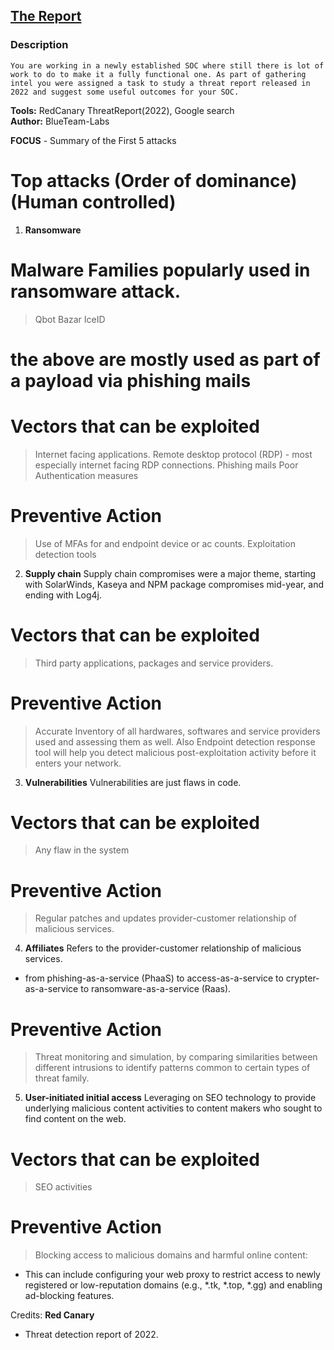 
## [The Report](https://blueteamlabs.online/home/challenge/the-report-a6dd340dba)
### Description

`You are working in a newly established SOC where still there is lot of work to do to make it a fully functional one. As part of gathering intel you were assigned a task to study a threat report released in 2022 and suggest some useful outcomes for your SOC.`

**Tools:** RedCanary ThreatReport(2022), Google search  
**Author:** BlueTeam-Labs     


**FOCUS** - Summary of the First 5 attacks 
# Top attacks (Order of dominance) (Human controlled)

1. **Ransomware**
# Malware Families popularly used in ransomware attack.
> Qbot
> Bazar
> IceID
# the above are mostly used as part of a payload via phishing mails

# Vectors that can be exploited
> Internet facing applications.
> Remote desktop protocol (RDP) - most especially internet facing RDP connections.
> Phishing mails
> Poor Authentication measures

# Preventive Action
> Use of MFAs for and endpoint device or ac counts.
> Exploitation detection tools

2. **Supply chain**
Supply chain compromises were a major theme, starting with SolarWinds, Kaseya and NPM package compromises mid-year, and ending with Log4j.

# Vectors that can be exploited
> Third party applications, packages and service providers.

# Preventive Action
> Accurate Inventory of all hardwares, softwares and service providers used and assessing them as well.
> Also Endpoint detection response tool will help you detect malicious post-exploitation activity before it enters your network.

3. **Vulnerabilities**
Vulnerabilities are just flaws in code.
# Vectors that can be exploited
> Any flaw in the system

# Preventive Action
> Regular patches and updates provider-customer relationship of malicious services.


4. **Affiliates**
Refers to the provider-customer relationship of malicious services.
 - from phishing-as-a-service (PhaaS) to access-as-a-service to crypter-as-a-service to
ransomware-as-a-service (Raas).

# Preventive Action
> Threat monitoring and simulation, by comparing similarities between different intrusions to identify patterns common to certain types of threat family.

5. **User-initiated initial access**
Leveraging on SEO technology to provide underlying malicious content activities to content makers who sought to find content on the web.

# Vectors that can be exploited
> SEO activities

# Preventive Action
> Blocking access to malicious domains and harmful online content:  
- This can include configuring your web proxy to restrict access to newly registered or low-reputation domains (e.g., *.tk, *.top, *.gg) and enabling ad-blocking features.



Credits:
**Red Canary** 
 - Threat detection report of 2022.




